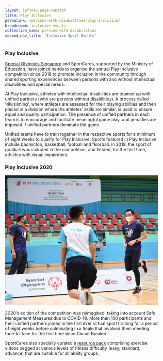 ```yaml
---
layout: leftnav-page-content
title: Play Inclusive
permalink: /persons-with-disabilities/play-inclusive/
breadcrumb: inclusive events
collection_name: persons-with-disabilities
second_nav_title: "Inclusive Sport Events"
---
```


### Play Inclusive

[Special Olympics Singapore](https://www.facebook.com/SpecialOlympicsSingapore/) and SportCares, supported by the Ministry of Education, have joined hands to organise the annual Play Inclusive competition since 2018 to promote inclusion in the community through shared sporting experiences between persons with and without intellectual disabilities and special needs. 

At Play Inclusive, athletes with intellectual disabilities are teamed up with unified partners (who are persons without disabilities).  A process called 'divisioning', where athletes are assessed for their playing abilities and then placed in a division where the athletes' skills are similar, is used to ensure equal and quality participation. The presence of unified partners in each team is to encourage and facilitate meaningful game play, and penalties are imposed if unified partners dominate the game. 

Unified teams have to train together in the respective sports for a minimum of eight weeks to qualify for Play Inclusive.  Sports featured in Play Inclusive include badminton, basketball, football and floorball.  In 2019, the sport of goalball was included in the competition, and fielded, for the first time, athletes with visual impairment. 


### Play Inclusive 2020

![Play Inclusive](/images/Play_Inclusive_2020.jpg)

2020's edition of the competition was reimagined, taking into account Safe Management Measures due to COVID-19.  More than 100 participants and their unified partners joined in the first ever virtual sport training for a period of eight weeks before culminating in a finale that involved them meeting face-to-face for the first time since Circuit Breaker.  

SportCares also specially curated a [resource pack](https://go.gov.sg/inclusive-sportsg) comprising exercise videos pegged at various levels of fitness difficulty (easy, standard, advance) that are suitable for all ability groups.
